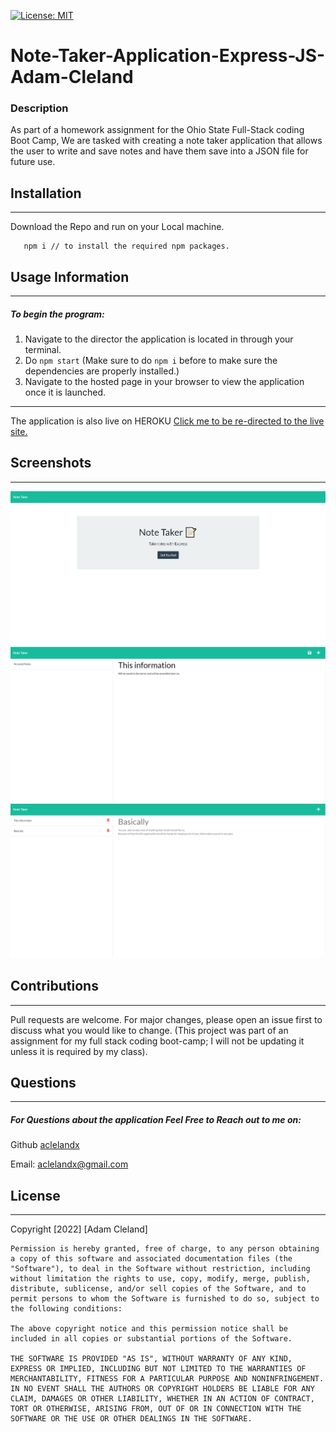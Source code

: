 [![License: MIT](https://img.shields.io/badge/License-MIT-yellow.svg)](https://opensource.org/licenses/MIT)

# Note-Taker-Application-Express-JS-Adam-Cleland

### Description

As part of a homework assignment for the Ohio State Full-Stack coding Boot Camp, We are tasked with creating a note taker application that allows the user to write and save notes and have them save into a JSON file for future use.

## Installation

---

Download the Repo and run on your Local machine.

       npm i // to install the required npm packages.

## Usage Information

---

##### To begin the program:

1. Navigate to the director the application is located in through your terminal.
2. Do `npm start` (Make sure to do `npm i` before to make sure the dependencies are properly installed.)
3. Navigate to the hosted page in your browser to view the application once it is launched.

---

The application is also live on HEROKU
<a href="https://note-taker-adam-cleland.herokuapp.com/"> Click me to be re-directed to the live site. </a>

## Screenshots

---

<img src="./screenshots/sc-1.png" alt="screenshot of the home screen">
<img src="./screenshots/sc-2.png" alt="Screenshot of the notes page with one note added.">
<img src="./screenshots/sc-3.png" alt="Screenshot of the notes page with more than one note on it.">

## Contributions

---

Pull requests are welcome. For major changes, please open an issue first to discuss what you would like to change.
(This project was part of an assignment for my full stack coding boot-camp; I will not be updating it unless it is required by my class).

## Questions

---

##### For Questions about the application Feel Free to Reach out to me on:

Github [aclelandx](https://github.com/aclelandx)

Email: <aclelandx@gmail.com>

## License

---

Copyright [2022] [Adam Cleland]

    Permission is hereby granted, free of charge, to any person obtaining a copy of this software and associated documentation files (the "Software"), to deal in the Software without restriction, including without limitation the rights to use, copy, modify, merge, publish, distribute, sublicense, and/or sell copies of the Software, and to permit persons to whom the Software is furnished to do so, subject to the following conditions:

    The above copyright notice and this permission notice shall be included in all copies or substantial portions of the Software.

    THE SOFTWARE IS PROVIDED "AS IS", WITHOUT WARRANTY OF ANY KIND, EXPRESS OR IMPLIED, INCLUDING BUT NOT LIMITED TO THE WARRANTIES OF MERCHANTABILITY, FITNESS FOR A PARTICULAR PURPOSE AND NONINFRINGEMENT. IN NO EVENT SHALL THE AUTHORS OR COPYRIGHT HOLDERS BE LIABLE FOR ANY CLAIM, DAMAGES OR OTHER LIABILITY, WHETHER IN AN ACTION OF CONTRACT, TORT OR OTHERWISE, ARISING FROM, OUT OF OR IN CONNECTION WITH THE SOFTWARE OR THE USE OR OTHER DEALINGS IN THE SOFTWARE.

